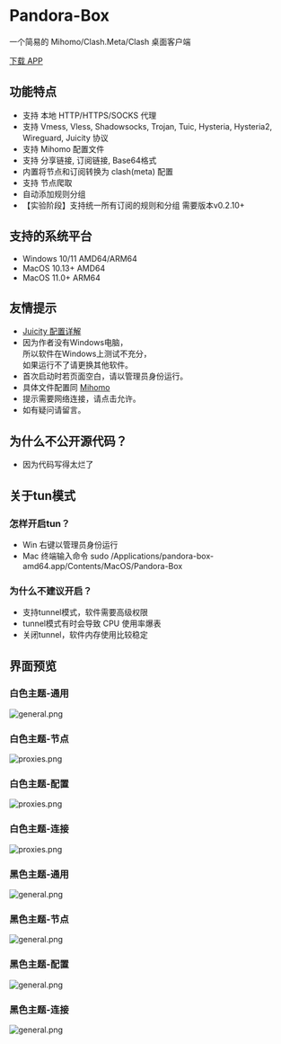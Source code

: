 # Pandora-Box
一个简易的 Mihomo/Clash.Meta/Clash 桌面客户端

[下载 APP](https://github.com/snakem982/Pandora-Box/releases)

## 功能特点

- 支持 本地 HTTP/HTTPS/SOCKS 代理
- 支持 Vmess, Vless, Shadowsocks, Trojan, Tuic, Hysteria, Hysteria2, Wireguard, Juicity 协议
- 支持 Mihomo 配置文件
- 支持 分享链接, 订阅链接, Base64格式
- 内置将节点和订阅转换为 clash(meta) 配置
- 支持 节点爬取
- 自动添加规则分组
- 【实验阶段】支持统一所有订阅的规则和分组 需要版本v0.2.10+

##  支持的系统平台
- Windows 10/11 AMD64/ARM64
- MacOS 10.13+ AMD64
- MacOS 11.0+ ARM64

## 友情提示
- [Juicity 配置详解](https://github.com/snakem982/Pandora-Box/blob/main/Juicity.md)
- 因为作者没有Windows电脑，<br>所以软件在Windows上测试不充分，<br>如果运行不了请更换其他软件。
- 首次启动时若页面空白，请以管理员身份运行。
- 具体文件配置同 [Mihomo](https://wiki.metacubex.one/config/)
- 提示需要网络连接，请点击允许。
- 如有疑问请留言。

## 为什么不公开源代码？
- 因为代码写得太烂了

## 关于tun模式
### 怎样开启tun？
- Win 右键以管理员身份运行
- Mac 终端输入命令 sudo /Applications/pandora-box-amd64.app/Contents/MacOS/Pandora-Box 
### 为什么不建议开启？
- 支持tunnel模式，软件需要高级权限
- tunnel模式有时会导致 CPU 使用率爆表
- 关闭tunnel，软件内存使用比较稳定

## 界面预览
### 白色主题-通用
![general.png](img%2F1.png)
### 白色主题-节点
![proxies.png](img%2F2.png)
### 白色主题-配置
![proxies.png](img%2F3.png)
### 白色主题-连接
![proxies.png](img%2F4.png)
### 黑色主题-通用
![general.png](img%2Fdark1.png)
### 黑色主题-节点
![general.png](img%2Fdark2.png)
### 黑色主题-配置
![general.png](img%2Fdark3.png)
### 黑色主题-连接
![general.png](img%2Fdark4.png)
